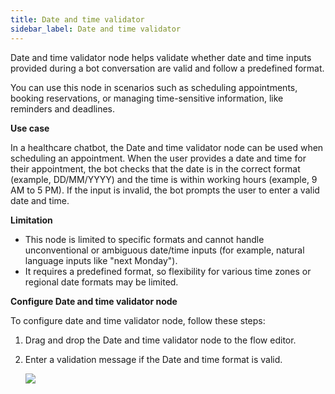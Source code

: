 ```yaml
---
title: Date and time validator
sidebar_label: Date and time validator
---
```


Date and time validator node helps validate whether date and time inputs provided during a bot conversation are valid and follow a predefined format. 


You can use this node in scenarios such as scheduling appointments, booking reservations, or managing time-sensitive information, like reminders and deadlines.

**Use case**

In a healthcare chatbot, the Date and time validator node can be used when scheduling an appointment. When the user provides a date and time for their appointment, the bot checks that the date is in the correct format (example, DD/MM/YYYY) and the time is within working hours (example, 9 AM to 5 PM). If the input is invalid, the bot prompts the user to enter a valid date and time.

**Limitation**

* This node is limited to specific formats and cannot handle unconventional or ambiguous date/time inputs (for example, natural language inputs like "next Monday").
* It requires a predefined format, so flexibility for various time zones or regional date formats may be limited.

**Configure Date and time validator node**

To configure date and time validator node, follow these steps:

1. Drag and drop the Date and time validator node to the flow editor.

2. Enter a validation message if the Date and time format is valid.

   ![](https://imgur.com/2y9xqY1.png)